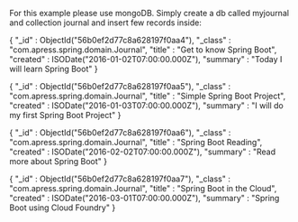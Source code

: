 For this example please use mongoDB.
Simply create a db called myjournal and collection journal and insert few records inside:

{
    "_id" : ObjectId("56b0ef2d77c8a628197f0aa4"),
    "_class" : "com.apress.spring.domain.Journal",
    "title" : "Get to know Spring Boot",
    "created" : ISODate("2016-01-02T07:00:00.000Z"),
    "summary" : "Today I will learn Spring Boot"
}

{
    "_id" : ObjectId("56b0ef2d77c8a628197f0aa5"),
    "_class" : "com.apress.spring.domain.Journal",
    "title" : "Simple Spring Boot Project",
    "created" : ISODate("2016-01-03T07:00:00.000Z"),
    "summary" : "I will do my first Spring Boot Project"
}

{
    "_id" : ObjectId("56b0ef2d77c8a628197f0aa6"),
    "_class" : "com.apress.spring.domain.Journal",
    "title" : "Spring Boot Reading",
    "created" : ISODate("2016-02-02T07:00:00.000Z"),
    "summary" : "Read more about Spring Boot"
}

{
    "_id" : ObjectId("56b0ef2d77c8a628197f0aa7"),
    "_class" : "com.apress.spring.domain.Journal",
    "title" : "Spring Boot in the Cloud",
    "created" : ISODate("2016-03-01T07:00:00.000Z"),
    "summary" : "Spring Boot using Cloud Foundry"
}